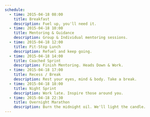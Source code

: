 ```yaml
---
schedule:
  - time: 2015-04-18 08:00
    title: Breakfast
    description: Fuel up, you'll need it.
  - time: 2015-04-18 10:00
    title: Mentoring & Guidance
    description: Group & Individual mentoring sessions.
  - time: 2015-04-18 12:00
    title: Pit-Stop Lunch
    description: Refuel and keep going.
  - time: 2015-04-18 14:00
    title: Coached Sprint
    description: Finish Mentoring. Heads Down & Work.
  - time: 2015-04-18 17:00
    title: Recess / Break
    description: Rest your eyes, mind & body. Take a break.
  - time: 2015-04-18 18:00
    title: Night Sprint
    description: Work late. Inspire those around you.
  - time: 2015-04-18 22:30
    title: Overnight Marathon
    description: Burn the midnight oil. We'll light the candle.
---
```

